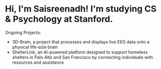 # Hi, I'm Saisreenadh! I'm studying CS & Psychology at Stanford.

Ongoing Projects:
 - 3D-Brain, a project that processes and displays live EEG data onto a physical life-size brain
 - ShelterLink, an AI-powered platform designed to support homeless shelters in Palo Alto and San Francisco by connecting individuals with resources and assistance
